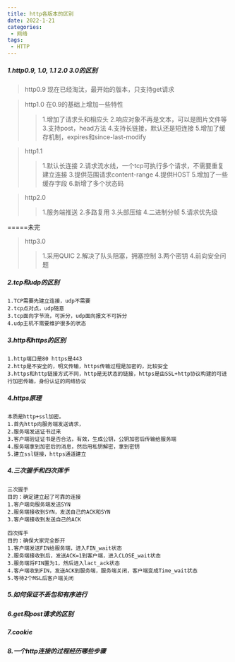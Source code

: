 ```yaml
---
title: http各版本的区别
date: 2022-1-21
categories:
 - 网络
tags:
 - HTTP
---
```



##### 1.http0.9, 1.0, 1.1 2.0 3.0的区别

> http0.9 现在已经淘汰，最开始的版本，只支持get请求

> http1.0 在0.9的基础上增加一些特性
>> 1.增加了请求头和相应头
>> 2.响应对象不再是文本，可以是图片文件等
>> 3.支持post，head方法
>> 4.支持长链接，默认还是短连接
>> 5.增加了缓存机制，expires和since-last-modify

> http1.1
> > 1.默认长连接
> > 2.请求流水线，一个tcp可执行多个请求，不需要重复建立连接
> > 3.提供范围请求content-range
> > 4.提供HOST
> > 5.增加了一些缓存字段
> > 6.新增了多个状态码

> http2.0
> > 1.服务端推送
> > 2.多路复用
> > 3.头部压缩
> > 4.二进制分帧
> > 5.请求优先级

=====未完
> http3.0
> > 1.采用QUIC
> > 2.解决了队头阻塞，拥塞控制
> > 3.两个密钥
> > 4.前向安全问题

##### 2.tcp和udp的区别

    1.TCP需要先建立连接，udp不需要
    2.tcp点对点，udp随意
    3.tcp面向字节流，可拆分，udp面向报文不可拆分
    4.udp主机不需要维护很多的状态
##### 3.http和https的区别

    1.http端口是80 https是443
    2.http是不安全的，明文传输，https传输过程是加密的，比较安全
    3.https和http链接方式不同，http是无状态的链接，https是由SSL+http协议构建的可进行加密传输，身份认证的网络协议

##### 4.https原理
    本质是http+ssl加密。
    1.首先http向服务端发送请求，
    2.服务端发送证书过来
    3.客户端验证证书是否合法，有效，生成公钥，公钥加密后传输给服务端
    4.服务端拿到加密后的消息，然后用私钥解密，拿到密钥
    5.建立ssl链接，https通道建立
##### 4.三次握手和四次挥手
    三次握手   
    目的：确定建立起了可靠的连接
    1.客户端向服务端发送SYN
    2.服务端接收到SYN，发送自己的ACK和SYN
    3.客户端接收到发送自己的ACK

    四次挥手
    目的：确保大家完全断开
    1.客户端发送FIN给服务端，进入FIN_wait状态
    2.服务端接收到后，发送ACK=1到客户端，进入CLOSE_wait状态
    3.服务端将FIN置为1，然后进入lact_ack状态
    4.客户端收到FIN，发送ACK到服务端，服务端关闭，客户端变成Time_wait状态
    5.等待2个MSL后客户端关闭
##### 5.如何保证不丢包和有序进行

##### 6.get和post请求的区别

##### 7.cookie

##### 8.一个http连接的过程经历哪些步骤